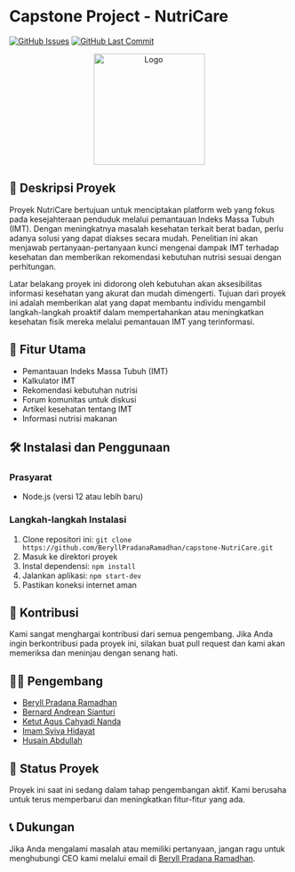 # Capstone Project - NutriCare

[![GitHub Issues](https://img.shields.io/github/issues/BeryllPradanaRamadhan/capstone-NutriCare.svg)](https://github.com/BeryllPradanaRamadhan/capstone-NutriCare/issues)
[![GitHub Last Commit](https://img.shields.io/github/last-commit/BeryllPradanaRamadhan/capstone-NutriCare.svg)](https://github.com/BeryllPradanaRamadhan/capstone-NutriCare/commits)

<div align="center">
  <img src="src/public/scale_icon.png" alt="Logo" width="200px">
</div>

## 🌱 Deskripsi Proyek

Proyek NutriCare bertujuan untuk menciptakan platform web yang fokus pada kesejahteraan penduduk melalui pemantauan Indeks Massa Tubuh (IMT). Dengan meningkatnya masalah kesehatan terkait berat badan, perlu adanya solusi yang dapat diakses secara mudah. Penelitian ini akan menjawab pertanyaan-pertanyaan kunci mengenai dampak IMT terhadap kesehatan dan memberikan rekomendasi kebutuhan nutrisi sesuai dengan perhitungan.

Latar belakang proyek ini didorong oleh kebutuhan akan aksesibilitas informasi kesehatan yang akurat dan mudah dimengerti. Tujuan dari proyek ini adalah memberikan alat yang dapat membantu individu mengambil langkah-langkah proaktif dalam mempertahankan atau meningkatkan kesehatan fisik mereka melalui pemantauan IMT yang terinformasi.

## 🚀 Fitur Utama

- Pemantauan Indeks Massa Tubuh (IMT)
- Kalkulator IMT
- Rekomendasi kebutuhan nutrisi
- Forum komunitas untuk diskusi
- Artikel kesehatan tentang IMT
- Informasi nutrisi makanan

## 🛠️ Instalasi dan Penggunaan

### Prasyarat

- Node.js (versi 12 atau lebih baru)

### Langkah-langkah Instalasi

1. Clone repositori ini: `git clone https://github.com/BeryllPradanaRamadhan/capstone-NutriCare.git`
2. Masuk ke direktori proyek
3. Instal dependensi: `npm install`
4. Jalankan aplikasi: `npm start-dev`
5. Pastikan koneksi internet aman

## 🤝 Kontribusi

Kami sangat menghargai kontribusi dari semua pengembang. Jika Anda ingin berkontribusi pada proyek ini, silakan buat pull request dan kami akan memeriksa dan meninjau dengan senang hati.

## 👨‍💻 Pengembang

- [Beryll Pradana Ramadhan](https://github.com/BeryllPradanaRamadhan)
- [Bernard Andrean Sianturi](https://github.com/bersianturi)
- [Ketut Agus Cahyadi Nanda](https://github.com/Gusnand)
- [Imam Syiva Hidayat](https://github.com/imsyh)
- [Husain Abdullah](https://github.com/HyuZhen13)

## 🚧 Status Proyek

Proyek ini saat ini sedang dalam tahap pengembangan aktif. Kami berusaha untuk terus memperbarui dan meningkatkan fitur-fitur yang ada.

## 📞 Dukungan

Jika Anda mengalami masalah atau memiliki pertanyaan, jangan ragu untuk menghubungi CEO kami melalui email di [Beryll Pradana Ramadhan](https://www.linkedin.com/in/beryll-pradana-ramadhan-58044a212/).
